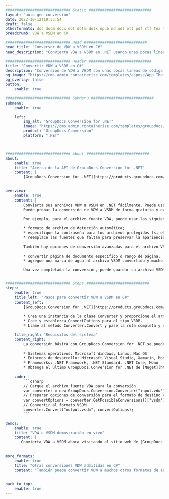 ```yaml
---
############################# Static ############################
layout: "auto-gen-conversion"
date: 2022-10-12T19:33:54
draft: false
otherformats: doc docm docx dot dotm dotx epub md odt ott pdf rtf tex txt vdx vsdm vsdx vssm vssx vstm vstx vsx vtx xps
breadcrumb: VDW a VSDM en C#

############################# Head ############################
head_title: "Conversor de VDW a VSDM en C#"
head_description: "Convierta VDW a VSDM en .NET usando unas pocas líneas de código. Utilice la API de conversión de documentos de GroupDocs para convertir más de 160 formatos de archivo."

############################# Header ############################
title: "Convertir VDW a VSDM en C#"
description: "Conversión de VDW a VSDM con unas pocas líneas de código .NET"
bg_image: "https://cms.admin.containerize.com/templates/aspose/App_Themes/V3/images/bg/header1.png"
bg_overlay: false
button:
    enable: true

############################# SubMenu ############################
submenu:
    enable: true

    left:
        img_alt: "GroupDocs.Conversion for .NET"
        image: "https://cms.admin.containerize.com/templates/groupdocs/images/product-logos/90x90-noborder/groupdocs-conversion-net.png"
        product: "GroupDocs.Conversion"
        platform: ".NET"



############################# About ############################
about:
    enable: true
    title: "Acerca de la API de GroupDocs.Conversion for .NET"
    content: |
        [GroupDocs.Conversion for .NET](https://products.groupdocs.com/conversion/net/) se puede usar para convertir Microsoft Word, Excel, PowerPoint, PDF, Visio y otros formatos. GroupDocs.Conversion es una API independiente que es adecuada para sistemas internos y de back-end donde se requiere un alto rendimiento. No depende de ningún software como Microsoft u Open Office.
    

overview:
    enable: true
    content: |
        Convierta sus archivos VDW a VSDM en .NET fácilmente. Puede usar solo un par de líneas de código C# en cualquier plataforma de su elección, como Windows, Linux, macOS.
        Puede probar la conversión de VDW a VSDM de forma gratuita y evaluar la calidad de los resultados de la conversión. Junto con los escenarios de conversión de archivos simples, puede probar opciones más avanzadas para cargar el archivo de origen VDW y para guardar el resultado de salida VSDM. 
        
        Por ejemplo, para el archivo fuente VDW, puede usar las siguientes opciones de carga:

        * formato de archivo de detección automática;
        * especifique la contraseña para los archivos protegidos (si el formato de archivo lo admite);
        * reemplace las fuentes que faltan para preservar la apariencia del documento.
        
        También hay opciones de conversión avanzadas para el archivo VSDM:

        * convertir página de documento específico o rango de página;
        * agregue una marca de agua al archivo VSDM convertido y mucho más.

        Una vez completada la conversión, puede guardar su archivo VSDM en la ruta del archivo local o en cualquier almacenamiento de terceros como FTP, Amazon S3, Google Drive, Dropbox, etc. Tenga en cuenta que para convertir VDW a VSDM no es necesario instalar ningún software adicional, como MS Office, Open Office, Adobe Acrobat Reader, etc.


############################# Steps ############################
steps:
    enable: true
    title_left: "Pasos para convertir VDW a VSDM en C#"
    content_left: |
        [GroupDocs.Conversion for .NET](https://products.groupdocs.com/conversion/net/) facilita a los desarrolladores convertir un archivo VDW a VSDM con unas pocas líneas de código.
        
        * Cree una instancia de la clase Converter y proporcione el archivo VDW con la ruta completa
        * Cree y establezca ConvertOptions para el tipo VSDM.
        * Llame al método Converter.Convert y pase la ruta completa y el formato (VSDM) como parámetro

    title_right: "Requisitos del sistema"
    content_right: |
        La conversión básica con GroupDocs.Conversion for .NET se puede realizar en unos pocos pasos simples. Nuestras API son compatibles con todas las principales plataformas y sistemas operativos. Antes de ejecutar el código a continuación, asegúrese de tener instalados los siguientes requisitos previos en su sistema.

        * Sistemas operativos: Microsoft Windows, Linux, Mac OS
        * Entornos de desarrollo: Microsoft Visual Studio, Xamarin, MonoDevelop
        * Frameworks: .NET Framework, .NET Standard, .NET Core, Mono
        * Obtenga el último GroupDocs.Conversion for .NET de [Nuget](https://www.nuget.org/packages/groupdocs.conversion)
         
    code: |
        ```csharp    
        // Cargue el archivo fuente VDW para la conversión
        var converter = new GroupDocs.Conversion.Converter("input.vdw");
        // Preparar opciones de conversión para el formato de destino VSDM
        var convertOptions = converter.GetPossibleConversions()["vsdm"].ConvertOptions;
        // Convertir al formato VSDM
        converter.Convert("output.vsdm", convertOptions);
        ```

demos:
    enable: true
    title: "VDW a VSDM demostración en vivo"
    content: |
       Convierta VDW a VSDM ahora visitando el sitio web de [GroupDocs.Conversion App](https://products.groupdocs.app/conversion/family). La demostración en línea tiene las siguientes ventajas
          

more_formats:
    enable: true
    title: "Otras conversiones VDW admitidas en C#"
    content: "También puede convertir VDW a muchos otros formatos de archivo. Consulte la lista a continuación."
       
       
back_to_top:
    enable: true
---
```

